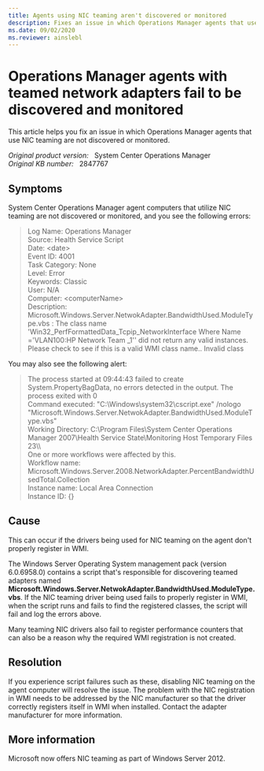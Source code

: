 ```yaml
---
title: Agents using NIC teaming aren't discovered or monitored
description: Fixes an issue in which Operations Manager agents that use NIC teaming are not discovered or monitored.
ms.date: 09/02/2020
ms.reviewer: ainslebl
---
```

# Operations Manager agents with teamed network adapters fail to be discovered and monitored

This article helps you fix an issue in which Operations Manager agents that use NIC teaming are not discovered or monitored.

_Original product version:_ &nbsp; System Center Operations Manager  
_Original KB number:_ &nbsp; 2847767

## Symptoms

System Center Operations Manager agent computers that utilize NIC teaming are not discovered or monitored, and you see the following errors:

> Log Name:       Operations Manager  
> Source:            Health Service Script  
> Date:               \<date>  
> Event ID:          4001  
> Task Category: None  
> Level:              Error  
> Keywords:       Classic  
> User:              N/A  
> Computer:      \<computerName>  
> Description: Microsoft.Windows.Server.NetwokAdapter.BandwidthUsed.ModuleType.vbs : The class name 'Win32_PerfFormattedData_Tcpip_NetworkInterface Where Name ='VLAN100:HP Network Team _1'' did not return any valid instances.  Please check to see if this is a valid WMI class name.. Invalid class

You may also see the following alert:

> The process started at 09:44:43 failed to create System.PropertyBagData, no errors detected in the output. The process exited with 0  
> Command executed: "C:\Windows\system32\cscript.exe" /nologo "Microsoft.Windows.Server.NetwokAdapter.BandwidthUsed.ModuleType.vbs"  
> Working Directory: C:\Program Files\System Center Operations Manager 2007\Health Service State\Monitoring Host Temporary Files 23\\\\  
> One or more workflows were affected by this.  
> Workflow name: Microsoft.Windows.Server.2008.NetworkAdapter.PercentBandwidthUsedTotal.Collection  
> Instance name: Local Area Connection  
> Instance ID: {}

## Cause

This can occur if the drivers being used for NIC teaming on the agent don't properly register in WMI.

The Windows Server Operating System management pack (version 6.0.6958.0) contains a script that's responsible for discovering teamed adapters named **Microsoft.Windows.Server.NetwokAdapter.BandwidthUsed.ModuleType.vbs**. If the NIC teaming driver being used fails to properly register in WMI, when the script runs and fails to find the registered classes, the script will fail and log the errors above.

Many teaming NIC drivers also fail to register performance counters that can also be a reason why the required WMI registration is not created.

## Resolution

If you experience script failures such as these, disabling NIC teaming on the agent computer will resolve the issue. The problem with the NIC registration in WMI needs to be addressed by the NIC manufacturer so that the driver correctly registers itself in WMI when installed. Contact the adapter manufacturer for more information.

## More information

Microsoft now offers NIC teaming as part of Windows Server 2012.
